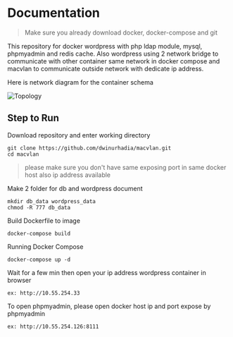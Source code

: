# Documentation
> Make sure you already download docker, docker-compose  and git

This repository for docker wordpress with php ldap module, mysql, phpmyadmin and redis cache. Also wordpress using 2 network bridge to communicate with other container same network in docker compose and macvlan to communicate outside network with dedicate ip address.

Here is network diagram for the container schema

![Topology](https://i.ibb.co/JvnYWgC/Docker-Topology.png)

## Step to Run

Download repository and enter working directory

    git clone https://github.com/dwinurhadia/macvlan.git
    cd macvlan

> please make sure you don't have same exposing port in same docker host also ip address available

Make 2 folder for db and wordpress document

    mkdir db_data wordpress_data
    chmod -R 777 db_data

Build Dockerfile to image

    docker-compose build

Running Docker Compose

    docker-compose up -d
Wait for a few min then open your ip address wordpress container in browser

    ex: http://10.55.254.33
    
To open phpmyadmin, please open docker host ip and port expose by phpmyadmin

    ex: http://10.55.254.126:8111
